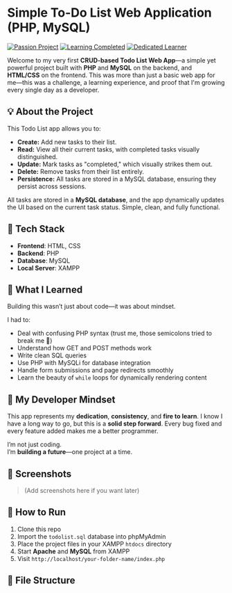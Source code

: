 # Simple To-Do List Web Application (PHP, MySQL)

[![Passion Project](https://img.shields.io/badge/Passion-Project-brightgreen.svg?style=flat-square)](https://github.com/YOUR_GITHUB_USERNAME/YOUR_REPO_NAME)
[![Learning Completed](https://img.shields.io/badge/Learning-Completed-success.svg?style=flat-square)](https://github.com/YOUR_GITHUB_USERNAME/YOUR_REPO_NAME)
[![Dedicated Learner](https://img.shields.io/badge/Dedicated-Learner-ff69b4.svg?style=flat-square)](https://github.com/YOUR_GITHUB_USERNAME/YOUR_REPO_NAME)

Welcome to my very first **CRUD-based Todo List Web App**—a simple yet powerful project built with **PHP** and **MySQL** on the backend, and **HTML/CSS** on the frontend. This was more than just a basic web app for me—this was a challenge, a learning experience, and proof that I'm growing every single day as a developer.

## 💡 About the Project

This Todo List app allows you to:

* **Create:** Add new tasks to their list.
* **Read:** View all their current tasks, with completed tasks visually distinguished.
* **Update:** Mark tasks as "completed," which visually strikes them out.
* **Delete:** Remove tasks from their list entirely.
* **Persistence:** All tasks are stored in a MySQL database, ensuring they persist across sessions.


All tasks are stored in a **MySQL database**, and the app dynamically updates the UI based on the current task status. Simple, clean, and fully functional.

## 🔧 Tech Stack

- **Frontend**: HTML, CSS  
- **Backend**: PHP  
- **Database**: MySQL  
- **Local Server**: XAMPP

## 🌱 What I Learned

Building this wasn’t just about code—it was about mindset.

I had to:
- Deal with confusing PHP syntax (trust me, those semicolons tried to break me 😤)
- Understand how GET and POST methods work
- Write clean SQL queries
- Use PHP with MySQLi for database integration
- Handle form submissions and page redirects smoothly
- Learn the beauty of `while` loops for dynamically rendering content

## 🤝 My Developer Mindset

This app represents my **dedication**, **consistency**, and **fire to learn**. I know I have a long way to go, but this is a **solid step forward**. Every bug fixed and every feature added makes me a better programmer.

I’m not just coding.  
I’m **building a future**—one project at a time.

## 📸 Screenshots

> (Add screenshots here if you want later)

## 🚀 How to Run

1. Clone this repo
2. Import the `todolist.sql` database into phpMyAdmin
3. Place the project files in your XAMPP `htdocs` directory
4. Start **Apache** and **MySQL** from XAMPP
5. Visit `http://localhost/your-folder-name/index.php`

## 📂 File Structure


